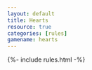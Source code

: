 ```yaml
---
layout: default
title: Hearts
resource: true
categories: [rules]
gamename: hearts
---
```


{%- include rules.html -%}
